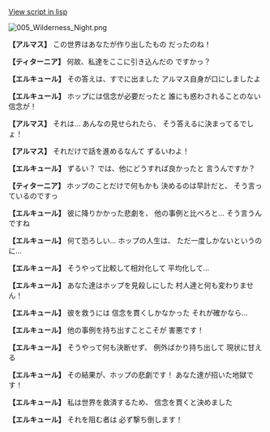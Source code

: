 [View script in lisp](../scripts/110150411.txt)

![005_Wilderness_Night.png](../images/backgrounds/005_Wilderness_Night.png)

**【アルマス】**
この世界はあなたが作り出したもの
だったのね！

**【ティターニア】**
何故、私達をここに引き込んだの
ですかっ？

**【エルキュール】**
その答えは、すでに出ました
アルマス自身が口にしましたよ

**【エルキュール】**
ホップには信念が必要だったと
誰にも惑わされることのない
信念が！

**【アルマス】**
それは…
あんなの見せられたら、
そう答えるに決まってるでしょ！

**【アルマス】**
それだけで話を進めるなんて
ずるいわよ！

**【エルキュール】**
ずるい？
では、他にどうすれば良かったと
言うんですか？

**【ティターニア】**
ホップのことだけで何もかも
決めるのは早計だと、
そう言っているのですっ

**【エルキュール】**
彼に降りかかった悲劇を、
他の事例と比べろと…
そう言うんですね

**【エルキュール】**
何て恐ろしい…
ホップの人生は、
ただ一度しかないというのに…

**【エルキュール】**
そうやって比較して相対化して
平均化して…

**【エルキュール】**
あなた達はホップを見殺しにした
村人達と何も変わりません！

**【エルキュール】**
彼を救うには
信念を貫くしかなかった
それが確かなら…

**【エルキュール】**
他の事例を持ち出すことこそが
害悪です！

**【エルキュール】**
そうやって何も決断せず、
例外ばかり持ち出して
現状に甘える

**【エルキュール】**
その結果が、ホップの悲劇です！
あなた達が招いた地獄です！

**【エルキュール】**
私は世界を救済するため、
信念を貫くと決めました

**【エルキュール】**
それを阻む者は
必ず撃ち倒します！